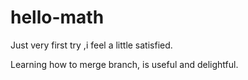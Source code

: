 # hello-math
Just very first try ,i feel a little satisfied.

Learning how to merge branch, is useful and delightful.
